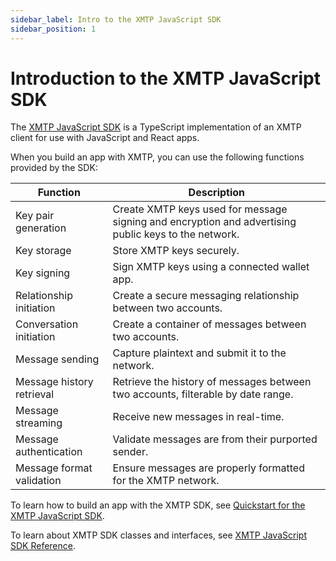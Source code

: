```yaml
---
sidebar_label: Intro to the XMTP JavaScript SDK
sidebar_position: 1
---
```


# Introduction to the XMTP JavaScript SDK

The [XMTP JavaScript SDK](https://github.com/xmtp/xmtp-js) is a TypeScript implementation of an XMTP client for use with JavaScript and React apps.

When you build an app with XMTP, you can use the following functions provided by the SDK:

| Function | Description |
| --- | --- |
| Key pair generation | Create XMTP keys used for message signing and encryption and advertising public keys to the network. |
| Key storage | Store XMTP keys securely. |
| Key signing | Sign XMTP keys using a connected wallet app. |
| Relationship initiation | Create a secure messaging relationship between two accounts. |
| Conversation initiation | Create a container of messages between two accounts. |
| Message sending | Capture plaintext and submit it to the network. |
| Message history retrieval | Retrieve the history of messages between two accounts, filterable by date range. |
| Message streaming | Receive new messages in real-time. |
| Message authentication | Validate messages are from their purported sender. |
| Message format validation | Ensure messages are properly formatted for the XMTP network. |

To learn how to build an app with the XMTP SDK, see [Quickstart for the XMTP JavaScript SDK](/docs/client-sdk/javascript/tutorials/quickstart).

To learn about XMTP SDK classes and interfaces, see [XMTP JavaScript SDK Reference](/docs/client-sdk/javascript/reference/classes/Client).
